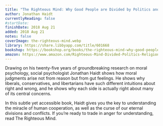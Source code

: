 ```yaml
---
title: "The Righteous Mind: Why Good People are Divided by Politics and Religion"
author: Jonathan Haidt
currentlyReading: false
#startDate:
finishDate: 2018 Aug 21
added: 2018 Aug 21
notes: false
coverImage: the-righteous-mind.webp
library: https://share.libbyapp.com/title/601668
bookshop: https://bookshop.org/books/the-righteous-mind-why-good-people-are-divided-by-politics-and-religion-9798200560639/9780307455772
amazon: https://www.amazon.com/Righteous-Mind-Divided-Politics-Religion/dp/0307455777
---
```


Drawing on his twenty-five years of groundbreaking research on moral psychology, social psychologist Jonathan Haidt shows how moral judgments arise not from reason but from gut feelings. He shows why liberals, conservatives, and libertarians have such different intuitions about right and wrong, and he shows why each side is actually right about many of its central concerns.

In this subtle yet accessible book, Haidt gives you the key to understanding the miracle of human cooperation, as well as the curse of our eternal divisions and conflicts. If you’re ready to trade in anger for understanding, read The Righteous Mind.  
